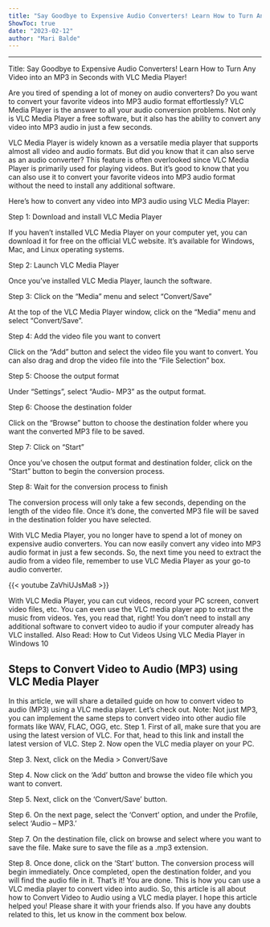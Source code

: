 ```yaml
---
title: "Say Goodbye to Expensive Audio Converters! Learn How to Turn Any Video into an MP3 in Seconds with VLC Media Player!"
ShowToc: true 
date: "2023-02-12"
author: "Mari Balde"
---
```

*****
Title: Say Goodbye to Expensive Audio Converters! Learn How to Turn Any Video into an MP3 in Seconds with VLC Media Player!

Are you tired of spending a lot of money on audio converters? Do you want to convert your favorite videos into MP3 audio format effortlessly? VLC Media Player is the answer to all your audio conversion problems. Not only is VLC Media Player a free software, but it also has the ability to convert any video into MP3 audio in just a few seconds.

VLC Media Player is widely known as a versatile media player that supports almost all video and audio formats. But did you know that it can also serve as an audio converter? This feature is often overlooked since VLC Media Player is primarily used for playing videos. But it’s good to know that you can also use it to convert your favorite videos into MP3 audio format without the need to install any additional software.

Here’s how to convert any video into MP3 audio using VLC Media Player:

Step 1: Download and install VLC Media Player

If you haven’t installed VLC Media Player on your computer yet, you can download it for free on the official VLC website. It’s available for Windows, Mac, and Linux operating systems.

Step 2: Launch VLC Media Player

Once you’ve installed VLC Media Player, launch the software.

Step 3: Click on the “Media” menu and select “Convert/Save”

At the top of the VLC Media Player window, click on the “Media” menu and select “Convert/Save”.

Step 4: Add the video file you want to convert

Click on the “Add” button and select the video file you want to convert. You can also drag and drop the video file into the “File Selection” box.

Step 5: Choose the output format

Under “Settings”, select “Audio- MP3” as the output format.

Step 6: Choose the destination folder

Click on the “Browse” button to choose the destination folder where you want the converted MP3 file to be saved.

Step 7: Click on “Start”

Once you’ve chosen the output format and destination folder, click on the “Start” button to begin the conversion process.

Step 8: Wait for the conversion process to finish

The conversion process will only take a few seconds, depending on the length of the video file. Once it’s done, the converted MP3 file will be saved in the destination folder you have selected.

With VLC Media Player, you no longer have to spend a lot of money on expensive audio converters. You can now easily convert any video into MP3 audio format in just a few seconds. So, the next time you need to extract the audio from a video file, remember to use VLC Media Player as your go-to audio converter.

{{< youtube ZaVhiUJsMa8 >}} 



With VLC Media Player, you can cut videos, record your PC screen, convert video files, etc. You can even use the VLC media player app to extract the music from videos. Yes, you read that, right! You don’t need to install any additional software to convert video to audio if your computer already has VLC installed.
Also Read: How to Cut Videos Using VLC Media Player in Windows 10

 
## Steps to Convert Video to Audio (MP3) using VLC Media Player


In this article, we will share a detailed guide on how to convert video to audio (MP3) using a VLC media player. Let’s check out.
Note: Not just MP3, you can implement the same steps to convert video into other audio file formats like WAV, FLAC, OGG, etc.
Step 1. First of all, make sure that you are using the latest version of VLC. For that, head to this link and install the latest version of VLC.
Step 2. Now open the VLC media player on your PC.

Step 3. Next, click on the Media > Convert/Save

Step 4. Now click on the ‘Add’ button and browse the video file which you want to convert.

Step 5. Next, click on the ‘Convert/Save’ button.

Step 6. On the next page, select the ‘Convert’ option, and under the Profile, select ‘Audio – MP3.’

Step 7. On the destination file, click on browse and select where you want to save the file. Make sure to save the file as a .mp3 extension.

Step 8. Once done, click on the ‘Start’ button. The conversion process will begin immediately. Once completed, open the destination folder, and you will find the audio file in it.
That’s it! You are done. This is how you can use a VLC media player to convert video into audio.
So, this article is all about how to Convert Video to Audio using a VLC media player. I hope this article helped you! Please share it with your friends also. If you have any doubts related to this, let us know in the comment box below.




